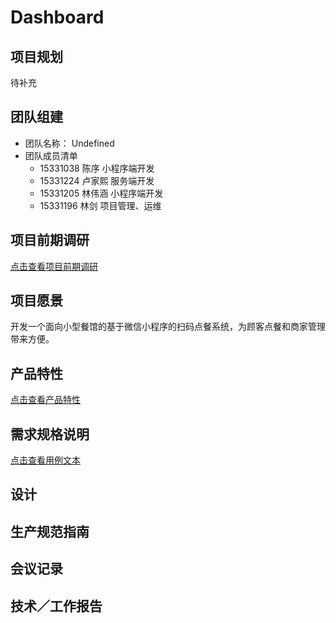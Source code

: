 # Dashboard
## 项目规划
待补充
## 团队组建
- 团队名称： Undefined
- 团队成员清单
  - 15331038 陈序 小程序端开发
  - 15331224 卢家熙 服务端开发
  - 15331205 林伟涵 小程序端开发
  - 15331196 林剑 项目管理、运维
## 项目前期调研
[点击查看项目前期调研](docs/项目前期调研.md)
## 项目愿景
开发一个面向小型餐馆的基于微信小程序的扫码点餐系统，为顾客点餐和商家管理带来方便。
## 产品特性
[点击查看产品特性](docs/产品特性.md)
## 需求规格说明
[点击查看用例文本](docs/用例文本.md)
## 设计
## 生产规范指南
## 会议记录
## 技术／工作报告